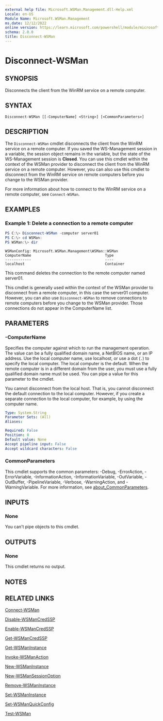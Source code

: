 ```yaml
---
external help file: Microsoft.WSMan.Management.dll-Help.xml
Locale: en-US
Module Name: Microsoft.WSMan.Management
ms.date: 12/12/2022
online version: https://learn.microsoft.com/powershell/module/microsoft.wsman.management/disconnect-wsman?view=powershell-5.1&WT.mc_id=ps-gethelp
schema: 2.0.0
title: Disconnect-WSMan
---
```


# Disconnect-WSMan

## SYNOPSIS
Disconnects the client from the WinRM service on a remote computer.

## SYNTAX

```
Disconnect-WSMan [[-ComputerName] <String>] [<CommonParameters>]
```

## DESCRIPTION

The `Disconnect-WSMan` cmdlet disconnects the client from the WinRM service on a remote computer. If
you saved the WS-Management session in a variable, the session object remains in the variable, but
the state of the WS-Management session is **Closed**. You can use this cmdlet within the context of
the WSMan provider to disconnect the client from the WinRM service on a remote computer. However,
you can also use this cmdlet to disconnect from the WinRM service on remote computers before you
change to the WSMan provider.

For more information about how to connect to the WinRM service on a remote computer, see
`Connect-WSMan`.

## EXAMPLES

### Example 1: Delete a connection to a remote computer

```powershell
PS C:\> Disconnect-WSMan -computer server01
PS C:\> cd WSMan:
PS WSMan:\> dir
```

```Output
WSManConfig: Microsoft.WSMan.Management\WSMan::WSMan
ComputerName                                  Type
------------                                  ----
localhost                                     Container
```

This command deletes the connection to the remote computer named server01.

This cmdlet is generally used within the context of the WSMan provider to disconnect from a remote
computer, in this case the server01 computer. However, you can also use `Disconnect-WSMan` to remove
connections to remote computers before you change to the WSMan provider. Those connections do not
appear in the ComputerName list.

## PARAMETERS

### -ComputerName

Specifies the computer against which to run the management operation. The value can be a fully
qualified domain name, a NetBIOS name, or an IP address. Use the local computer name, use localhost,
or use a dot (`.`) to specify the local computer. The local computer is the default. When the remote
computer is in a different domain from the user, you must use a fully qualified domain name must be
used. You can pipe a value for this parameter to the cmdlet.

You cannot disconnect from the local host. That is, you cannot disconnect the default connection to
the local computer. However, if you create a separate connection to the local computer, for example,
by using the computer name.

```yaml
Type: System.String
Parameter Sets: (All)
Aliases:

Required: False
Position: 0
Default value: None
Accept pipeline input: False
Accept wildcard characters: False
```

### CommonParameters

This cmdlet supports the common parameters: -Debug, -ErrorAction, -ErrorVariable,
-InformationAction, -InformationVariable, -OutVariable, -OutBuffer, -PipelineVariable, -Verbose,
-WarningAction, and -WarningVariable. For more information, see [about_CommonParameters](https://go.microsoft.com/fwlink/?LinkID=113216).

## INPUTS

### None

You can't pipe objects to this cmdlet.

## OUTPUTS

### None

This cmdlet returns no output.

## NOTES

## RELATED LINKS

[Connect-WSMan](Connect-WSMan.md)

[Disable-WSManCredSSP](Disable-WSManCredSSP.md)

[Enable-WSManCredSSP](Enable-WSManCredSSP.md)

[Get-WSManCredSSP](Get-WSManCredSSP.md)

[Get-WSManInstance](Get-WSManInstance.md)

[Invoke-WSManAction](Invoke-WSManAction.md)

[New-WSManInstance](New-WSManInstance.md)

[New-WSManSessionOption](New-WSManSessionOption.md)

[Remove-WSManInstance](Remove-WSManInstance.md)

[Set-WSManInstance](Set-WSManInstance.md)

[Set-WSManQuickConfig](Set-WSManQuickConfig.md)

[Test-WSMan](Test-WSMan.md)
